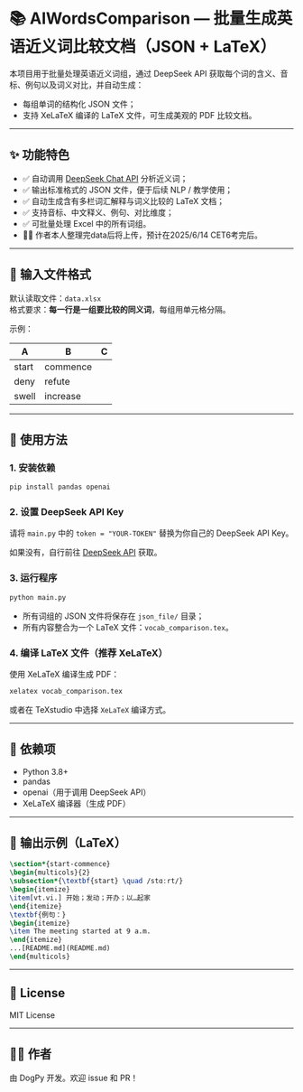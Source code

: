 # 📚 AIWordsComparison — 批量生成英语近义词比较文档（JSON + LaTeX）

本项目用于批量处理英语近义词组，通过 DeepSeek API 获取每个词的含义、音标、例句以及词义对比，并自动生成：
- 每组单词的结构化 JSON 文件；
- 支持 XeLaTeX 编译的 LaTeX 文件，可生成美观的 PDF 比较文档。

---

## ✨ 功能特色

- ✅ 自动调用 [DeepSeek Chat API](https://api-docs.deepseek.com/zh-cn/) 分析近义词；
- ✅ 输出标准格式的 JSON 文件，便于后续 NLP / 教学使用；
- ✅ 自动生成含有多栏词汇解释与词义比较的 LaTeX 文档；
- ✅ 支持音标、中文释义、例句、对比维度；
- ✅ 可批量处理 Excel 中的所有词组。
- 🙋‍♂️ 作者本人整理完data后将上传，预计在2025/6/14 CET6考完后。

---

## 📁 输入文件格式

默认读取文件：`data.xlsx`  
格式要求：**每一行是一组要比较的同义词**，每组用单元格分隔。

示例：

| A        | B        | C      |
|----------|----------|--------|
| start    | commence |        |
| deny     | refute   |        |
| swell    | increase |        |

---

## 🔧 使用方法

### 1. 安装依赖

```bash
pip install pandas openai
```

### 2. 设置 DeepSeek API Key

请将 `main.py` 中的 `token = "YOUR-TOKEN"` 替换为你自己的 DeepSeek API Key。

如果没有，自行前往 [DeepSeek API](https://platform.deepseek.com/api_keys) 获取。

### 3. 运行程序

```bash
python main.py
```

- 所有词组的 JSON 文件将保存在 `json_file/` 目录；
- 所有内容整合为一个 LaTeX 文件：`vocab_comparison.tex`。

### 4. 编译 LaTeX 文件（推荐 XeLaTeX）

使用 XeLaTeX 编译生成 PDF：

```bash
xelatex vocab_comparison.tex
```

或者在 TeXstudio 中选择 `XeLaTeX` 编译方式。

---

## 📌 依赖项

- Python 3.8+
- pandas
- openai（用于调用 DeepSeek API）
- XeLaTeX 编译器（生成 PDF）

---

## 📄 输出示例（LaTeX）

```latex
\section*{start-commence}
\begin{multicols}{2}
\subsection*{\textbf{start} \quad /stɑːrt/}
\begin{itemize}
\item[vt.vi.] 开始；发动；开办；以…起家
\end{itemize}
\textbf{例句：}
\begin{itemize}
\item The meeting started at 9 a.m.
\end{itemize}
...[README.md](README.md)
\end{multicols}
```

---

## 📜 License

MIT License

---

## 🙋‍♂️ 作者

由 DogPy 开发。欢迎 issue 和 PR！
